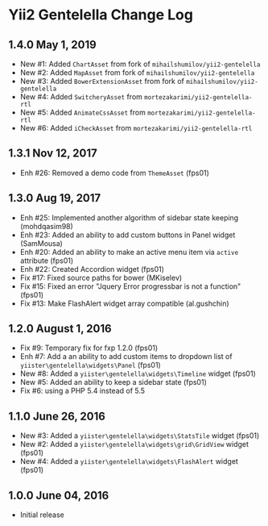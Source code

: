 Yii2 Gentelella Change Log
==========================

1.4.0 May 1, 2019
-----------------------

- New #1: Added `ChartAsset` from fork of `mihailshumilov/yii2-gentelella`
- New #2: Added `MapAsset` from fork of `mihailshumilov/yii2-gentelella`
- New #3: Added `BowerExtensionAsset` from fork of `mihailshumilov/yii2-gentelella`
- New #4: Added `SwitcheryAsset` from `mortezakarimi/yii2-gentelella-rtl`
- New #5: Added `AnimateCssAsset` from `mortezakarimi/yii2-gentelella-rtl`
- New #6: Added `iCheckAsset` from `mortezakarimi/yii2-gentelella-rtl`

1.3.1 Nov 12, 2017
------------------

- Enh #26: Removed a demo code from `ThemeAsset` (fps01)

1.3.0 Aug 19, 2017
------------------

- Enh #25: Implemented another algorithm of sidebar state keeping (mohdqasim98)
- Enh #23: Added an ability to add custom buttons in Panel widget (SamMousa)
- Enh #20: Added an ability to make an active menu item via `active` attribute (fps01)
- Enh #22: Created Accordion widget (fps01)
- Fix #17: Fixed source paths for bower (MKiselev)
- Fix #15: Fixed an error "Jquery Error progressbar is not a function" (fps01)
- Fix #13: Make FlashAlert widget array compatible (al.gushchin)

1.2.0 August 1, 2016
--------------------

- Fix #9: Temporary fix for fxp 1.2.0 (fps01)
- Enh #7: Add a an ability to add custom items to dropdown list of `yiister\gentelella\widgets\Panel` (fps01)
- New #8: Added a `yiister\gentelella\widgets\Timeline` widget (fps01)
- New #5: Added an ability to keep a sidebar state (fps01)
- Fix #6: using a PHP 5.4 instead of 5.5

1.1.0 June 26, 2016
-------------------

- New #3: Added a `yiister\gentelella\widgets\StatsTile` widget (fps01)
- New #2: Added a `yiister\gentelella\widgets\grid\GridView` widget (fps01)
- New #4: Added a `yiister\gentelella\widgets\FlashAlert` widget (fps01)

1.0.0 June 04, 2016
-------------------

- Initial release
